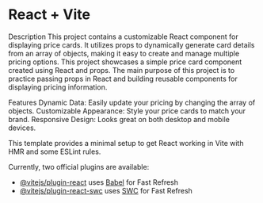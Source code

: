 # React + Vite

Description
This project contains a customizable React component for displaying price cards. It utilizes props to dynamically generate card details from an array of objects, making it easy to create and manage multiple pricing options. This project showcases a simple price card component created using React and props. The main purpose of this project is to practice passing props in React and building reusable components for displaying pricing information.

Features
Dynamic Data: Easily update your pricing by changing the array of objects.
Customizable Appearance: Style your price cards to match your brand.
Responsive Design: Looks great on both desktop and mobile devices.

This template provides a minimal setup to get React working in Vite with HMR and some ESLint rules.

Currently, two official plugins are available:

- [@vitejs/plugin-react](https://github.com/vitejs/vite-plugin-react/blob/main/packages/plugin-react/README.md) uses [Babel](https://babeljs.io/) for Fast Refresh
- [@vitejs/plugin-react-swc](https://github.com/vitejs/vite-plugin-react-swc) uses [SWC](https://swc.rs/) for Fast Refresh
